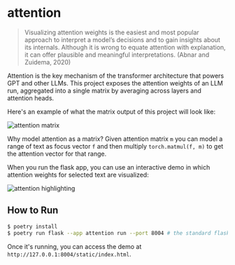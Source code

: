 # attention

> Visualizing attention weights is the easiest and most popular
> approach to interpret a model’s decisions and to gain insights
> about its internals. Although it is wrong to equate attention
> with explanation, it can offer plausible and meaningful
> interpretations. (Abnar and Zuidema, 2020)


Attention is the key mechanism of the transformer architecture that
powers GPT and other LLMs. This project exposes the attention
weights of an LLM run, aggregated into a single matrix by averaging across layers and attention heads.

Here's an example of what the matrix output of this project will look like:

![attention matrix](matrix.png)

Why model attention as a matrix? Given attention matrix `m` you can model
a range of text as focus vector `f` and then multiply
`torch.matmul(f, m)` to get the attention vector for that range.

When you run the flask app, you can use an interactive demo in which attention
weights for selected text are visualized:

![attention highlighting](demo.gif)

## How to Run

```sh
$ poetry install
$ poetry run flask --app attention run --port 8004 # the standard flask port is protected on Mac OS
```

Once it's running, you can access the demo at `http://127.0.0.1:8004/static/index.html`.
